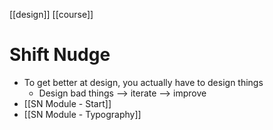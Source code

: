 [[design]] [[course]]

# Shift Nudge
- To get better at design, you actually have to design things
	- Design bad things --> iterate --> improve
- [[SN Module - Start]]
- [[SN Module - Typography]]
